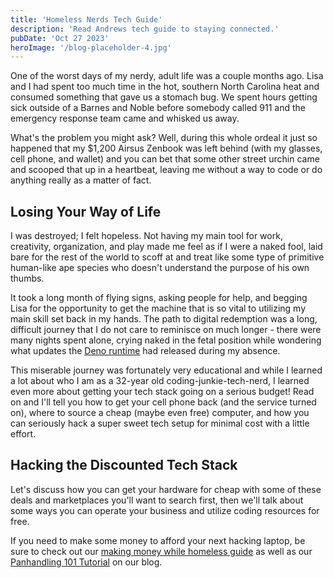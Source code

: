 ```yaml
---
title: 'Homeless Nerds Tech Guide'
description: 'Read Andrews tech guide to staying connected.'
pubDate: 'Oct 27 2023'
heroImage: '/blog-placeholder-4.jpg'
---
```


One of the worst days of my nerdy, adult life was a couple months ago. Lisa and I had spent too much time in the hot, southern North Carolina heat and consumed something that gave us a stomach bug. We spent hours getting sick outside of a Barnes and Noble before somebody called 911 and the emergency response team came and whisked us away.

What's the problem you might ask? Well, during this whole ordeal it just so happened that my $1,200 Airsus Zenbook was left behind (with my glasses, cell phone, and wallet) and you can bet that some other street urchin came and scooped that up in a heartbeat, leaving me without a way to code or do anything really as a matter of fact. 

## Losing Your Way of Life

I was destroyed; I felt hopeless. Not having my main tool for work, creativity, organization, and play made me feel as if I were a naked fool, laid bare for the rest of the world to scoff at and treat like some type of primitive human-like ape species who doesn't understand the purpose of his own thumbs.

It took a long month of flying signs, asking people for help, and begging Lisa for the opportunity to get the machine that is so vital to utilizing my main skill set back in my hands. The path to digital redemption was a long, difficult journey that I do not care to reminisce on much longer - there were many nights spent alone, crying naked in the fetal position while wondering what updates the [Deno runtime](https://deno.com) had released during my absence.

This miserable journey was fortunately very educational and while I learned a lot about who I am as a 32-year old coding-junkie-tech-nerd, I learned even more about getting your tech stack going on a serious budget! Read on and I'll tell you how to get your cell phone back (and the service turned on), where to source a cheap (maybe even free) computer, and how you can seriously hack a super sweet tech setup for minimal cost with a little effort.

## Hacking the Discounted Tech Stack

Let's discuss how you can get your hardware for cheap with some of these deals and marketplaces you'll want to search first, then we'll talk about some ways you can operate your business and utilize coding resources for free. 

If you need to make some money to afford your next hacking laptop, be sure to check out our [making money while homeless guide](/src/content/blog/making-money-when-homeless.md) as well as our [Panhandling 101 Tutorial](/src/content/blog/panhandling-101.md) on our blog.

